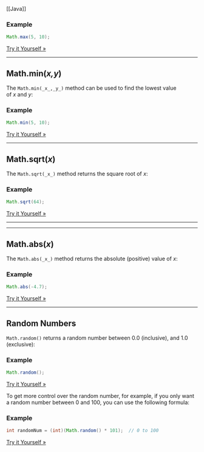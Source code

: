 [[Java]]

### Example

```java
Math.max(5, 10);
```

[Try it Yourself »](https://www.w3schools.com/java/tryjava.asp?filename=demo_math_max)

---

## Math.min(_x,y_)

The `Math.min(_x_,_y_)` method can be used to find the lowest value of _x_ and _y_:

### Example

```java
Math.min(5, 10);
```

[Try it Yourself »](https://www.w3schools.com/java/tryjava.asp?filename=demo_math_min)

---

## Math.sqrt(_x_)

The `Math.sqrt(_x_)` method returns the square root of _x_:

### Example

```java
Math.sqrt(64);
```

[Try it Yourself »](https://www.w3schools.com/java/tryjava.asp?filename=demo_math_sqrt)

---

---

## Math.abs(_x_)

The `Math.abs(_x_)` method returns the absolute (positive) value of _x_:

### Example

```java
Math.abs(-4.7);
```

[Try it Yourself »](https://www.w3schools.com/java/tryjava.asp?filename=demo_math_abs)

---

## Random Numbers

`Math.random()` returns a random number between 0.0 (inclusive), and 1.0 (exclusive):

### Example

```java
Math.random();
```

[Try it Yourself »](https://www.w3schools.com/java/tryjava.asp?filename=demo_math_random)

To get more control over the random number, for example, if you only want a random number between 0 and 100, you can use the following formula:

### Example

```java
int randomNum = (int)(Math.random() * 101);  // 0 to 100
```

[Try it Yourself »](https://www.w3schools.com/java/tryjava.asp?filename=demo_math_random2)